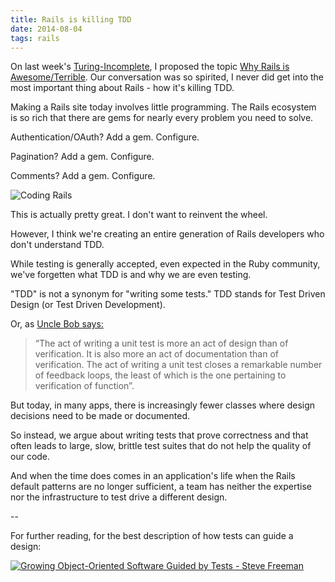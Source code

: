 ```yaml
---
title: Rails is killing TDD
date: 2014-08-04
tags: rails
---
```


On last week's [Turing-Incomplete](http://turing.cool), I proposed the topic [Why Rails is Awesome/Terrible](http://turing.cool/12).  Our conversation was so spirited, I never did get into the most important thing about Rails - how it's killing TDD.

Making a Rails site today involves little programming. The Rails ecosystem is so rich that there are gems for nearly every problem you need to solve.

Authentication/OAuth? Add a gem. Configure.

Pagination? Add a gem. Configure.

Comments? Add a gem. Configure.

![Coding Rails](https://dl.dropbox.com/s/hudsusfh0cn0cez/8b5kNhQ.gif)

This is actually pretty great. I don't want to reinvent the wheel.

However, I think we're creating an entire generation of Rails developers who don't understand TDD.

While testing is generally accepted, even expected in the Ruby community, we've forgetten what TDD is and why we are even testing.

"TDD" is not a synonym for "writing some tests." TDD stands for Test Driven Design (or Test Driven Development).

Or, as [Uncle Bob says:](http://www.agiledata.org/essays/tdd.html#sthash.jmWMwZLH.dpuf)

> “The act of writing a unit test is more an act of design than of verification. It is also more an act of documentation than of verification. The act of writing a unit test closes a remarkable number of feedback loops, the least of which is the one pertaining to verification of function”.

But today, in many apps, there is increasingly fewer classes where design decisions need to be made or documented.

So instead, we argue about writing tests that prove correctness and that often leads to large, slow, brittle test suites that do not help the quality of our code.

And when the time does comes in an application's life when the Rails default patterns are no longer sufficient, a team has neither the expertise nor the infrastructure to test drive a different design.

--

For further reading, for the best description of how tests can guide a design:

[<img src="https://dl.dropbox.com/s/zsstdczqwu4kdm9/Screenshot%202014-08-03%2023.53.28.png" alt="Growing Object-Oriented Software Guided by Tests - Steve Freeman">](http://www.amazon.com/Growing-Object-Oriented-Software-Addison-Wesley-Signature-ebook/dp/B002TIOYVW/ref=tmm_kin_title_0?_encoding=UTF8&sr=&qid=)
